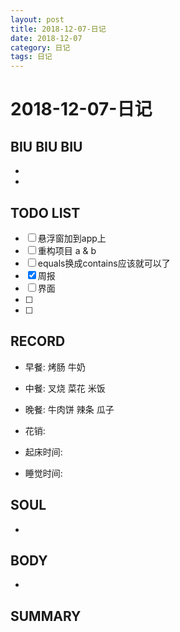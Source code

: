 ```yaml
---
layout: post
title: 2018-12-07-日记
date: 2018-12-07
category: 日记
tags: 日记
---
```

# 2018-12-07-日记
## BIU BIU BIU
- 
- 
 
## TODO LIST
- [ ] 悬浮窗加到app上
- [ ] 重构项目 a & b
- [ ] equals换成contains应该就可以了
- [x] 周报
- [ ] 界面
- [ ] 
- [ ] 
 
## RECORD
- 早餐:  烤肠 牛奶
- 中餐:  叉烧 菜花 米饭
- 晚餐:  牛肉饼 辣条 瓜子
 
- 花销:  
 
- 起床时间:  
- 睡觉时间:  
 
## SOUL
- 
 
## BODY
- 
 
## SUMMARY
 
 
